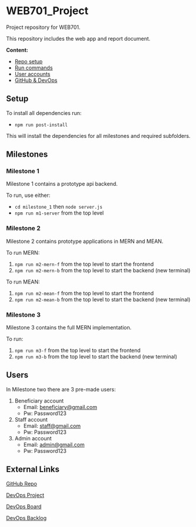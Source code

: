 # WEB701_Project
Project repository for WEB701.

This repository includes the web app and report document.

<b>Content:</b>
- [Repo setup](#setup)
- [Run commands](#milestones)
- [User accounts](#Users)
- [GitHub & DevOps](#external-links)


## Setup
To install all dependencies run:
- `npm run post-install`

This will install the dependencies for all milestones and required subfolders.

## Milestones

### Milestone 1
Milestone 1 contains a prototype api backend.

To run, use either:
- `cd milestone_1` then `node server.js` 
- `npm run m1-server` from the top level

### Milestone 2
Milestone 2 contains prototype applications in MERN and MEAN.

To run MERN:
1. `npm run m2-mern-f` from the top level to start the frontend
2. `npm run m2-mern-b` from the top level to start the backend (new terminal)

To run MEAN:
1. `npm run m2-mean-f` from the top level to start the frontend
2. `npm run m2-mean-b` from the top level to start the backend (new terminal)

### Milestone 3
Milestone 3 contains the full MERN implementation.

To run:
1. `npm run m3-f` from the top level to start the frontend
2. `npm run m3-b` from the top level to start the backend (new terminal)

## Users
In Milestone two there are 3 pre-made users:
1. Beneficiary account
   - Email: beneficiary@gmail.com
   - Pw: Password123
2. Staff account
   - Email: staff@gmail.com
   - Pw: Password123
3. Admin account
   - Email: admin@gmail.com
   - Pw: Password123

## External Links

[GitHub Repo](https://github.com/Jayden-Htn/WEB701_Project)

[DevOps Project](https://dev.azure.com/Jayden-Houghton/WEB701%20Charity%20Website)

[DevOps Board](https://dev.azure.com/Jayden-Houghton/WEB701%20Charity%20Website/_boards/board/t/WEB701%20Charity%20Website%20Team/Stories)

[DevOps Backlog](https://dev.azure.com/Jayden-Houghton/WEB701%20Charity%20Website/_backlogs/backlog/WEB701%20Charity%20Website%20Team/Features/?showParents=true)
